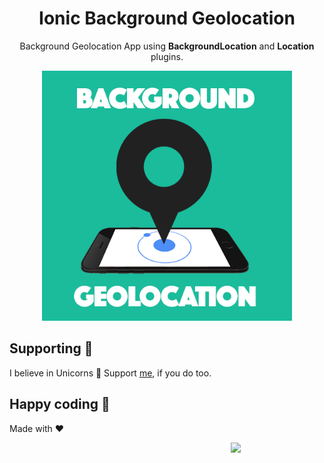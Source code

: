 <p align="center">
  <h1 align="center">Ionic Background Geolocation</h1>
</p>
<p align="center">Background Geolocation App using <strong>BackgroundLocation</strong> and <strong>Location</strong> plugins.</p>
<p align="center">
  <img width="400px" src="img/background-geolocation.png">
</p>

## Supporting 🍻
I believe in Unicorns 🦄
Support [me](http://www.paypal.me/jdnichollsc/2), if you do too.

## Happy coding 💯
Made with ❤️

<img width="150px" src="https://avatars0.githubusercontent.com/u/28855608?s=200&v=4" align="right">
